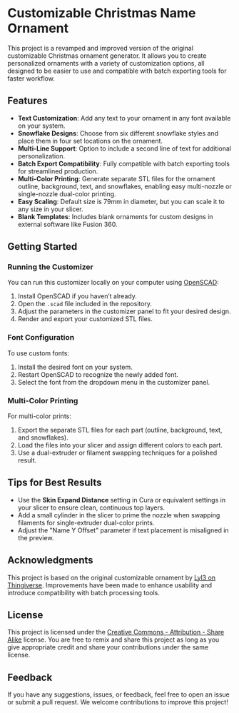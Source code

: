 # Customizable Christmas Name Ornament

This project is a revamped and improved version of the original customizable Christmas ornament generator. It allows you to create personalized ornaments with a variety of customization options, all designed to be easier to use and compatible with batch exporting tools for faster workflow.

## Features

- **Text Customization**: Add any text to your ornament in any font available on your system.
- **Snowflake Designs**: Choose from six different snowflake styles and place them in four set locations on the ornament.
- **Multi-Line Support**: Option to include a second line of text for additional personalization.
- **Batch Export Compatibility**: Fully compatible with batch exporting tools for streamlined production.
- **Multi-Color Printing**: Generate separate STL files for the ornament outline, background, text, and snowflakes, enabling easy multi-nozzle or single-nozzle dual-color printing.
- **Easy Scaling**: Default size is 79mm in diameter, but you can scale it to any size in your slicer.
- **Blank Templates**: Includes blank ornaments for custom designs in external software like Fusion 360.

## Getting Started

### Running the Customizer

You can run this customizer locally on your computer using [OpenSCAD](https://openscad.org):

1. Install OpenSCAD if you haven’t already.
2. Open the `.scad` file included in the repository.
3. Adjust the parameters in the customizer panel to fit your desired design.
4. Render and export your customized STL files.

### Font Configuration

To use custom fonts:

1. Install the desired font on your system.
2. Restart OpenSCAD to recognize the newly added font.
3. Select the font from the dropdown menu in the customizer panel.

### Multi-Color Printing

For multi-color prints:

1. Export the separate STL files for each part (outline, background, text, and snowflakes).
2. Load the files into your slicer and assign different colors to each part.
3. Use a dual-extruder or filament swapping techniques for a polished result.

## Tips for Best Results

- Use the **Skin Expand Distance** setting in Cura or equivalent settings in your slicer to ensure clean, continuous top layers.
- Add a small cylinder in the slicer to prime the nozzle when swapping filaments for single-extruder dual-color prints.
- Adjust the "Name Y Offset" parameter if text placement is misaligned in the preview.

## Acknowledgments

This project is based on the original customizable ornament by [Lyl3 on Thingiverse](https://www.thingiverse.com/thing:4681765). Improvements have been made to enhance usability and introduce compatibility with batch processing tools.

## License

This project is licensed under the [Creative Commons - Attribution - Share Alike](https://creativecommons.org/licenses/by-sa/4.0/) license. You are free to remix and share this project as long as you give appropriate credit and share your contributions under the same license.

## Feedback

If you have any suggestions, issues, or feedback, feel free to open an issue or submit a pull request. We welcome contributions to improve this project!
